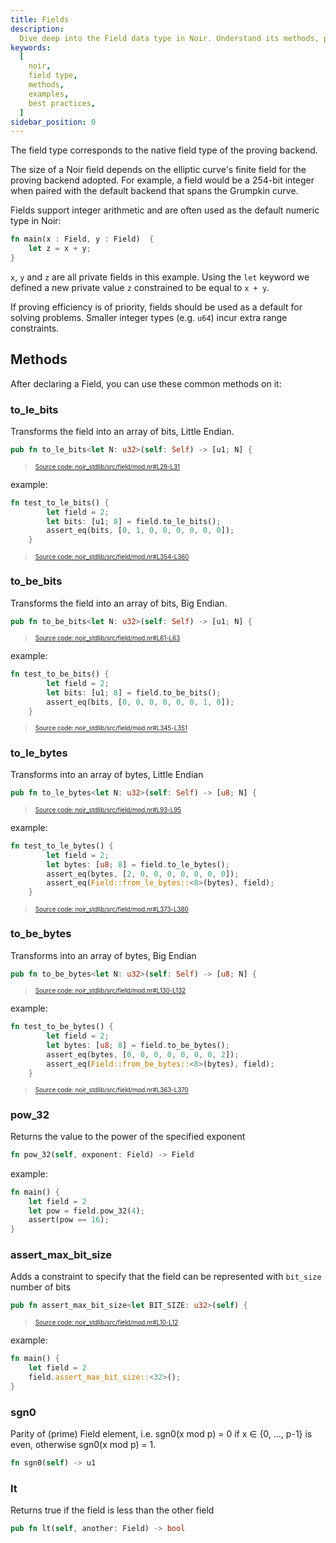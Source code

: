 ```yaml
---
title: Fields
description:
  Dive deep into the Field data type in Noir. Understand its methods, practical examples, and best practices to effectively use Fields in your Noir programs.
keywords:
  [
    noir,
    field type,
    methods,
    examples,
    best practices,
  ]
sidebar_position: 0
---
```


The field type corresponds to the native field type of the proving backend.

The size of a Noir field depends on the elliptic curve's finite field for the proving backend
adopted. For example, a field would be a 254-bit integer when paired with the default backend that
spans the Grumpkin curve.

Fields support integer arithmetic and are often used as the default numeric type in Noir:

```rust
fn main(x : Field, y : Field)  {
    let z = x + y;
}
```

`x`, `y` and `z` are all private fields in this example. Using the `let` keyword we defined a new
private value `z` constrained to be equal to `x + y`.

If proving efficiency is of priority, fields should be used as a default for solving problems.
Smaller integer types (e.g. `u64`) incur extra range constraints.

## Methods

After declaring a Field, you can use these common methods on it:

### to_le_bits

Transforms the field into an array of bits, Little Endian.

```rust title="to_le_bits" showLineNumbers 
pub fn to_le_bits<let N: u32>(self: Self) -> [u1; N] {
```
> <sup><sub><a href="https://github.com/noir-lang/noir/blob/master/noir_stdlib/src/field/mod.nr#L29-L31" target="_blank" rel="noopener noreferrer">Source code: noir_stdlib/src/field/mod.nr#L29-L31</a></sub></sup>


example:

```rust title="to_le_bits_example" showLineNumbers 
fn test_to_le_bits() {
        let field = 2;
        let bits: [u1; 8] = field.to_le_bits();
        assert_eq(bits, [0, 1, 0, 0, 0, 0, 0, 0]);
    }
```
> <sup><sub><a href="https://github.com/noir-lang/noir/blob/master/noir_stdlib/src/field/mod.nr#L354-L360" target="_blank" rel="noopener noreferrer">Source code: noir_stdlib/src/field/mod.nr#L354-L360</a></sub></sup>



### to_be_bits

Transforms the field into an array of bits, Big Endian.

```rust title="to_be_bits" showLineNumbers 
pub fn to_be_bits<let N: u32>(self: Self) -> [u1; N] {
```
> <sup><sub><a href="https://github.com/noir-lang/noir/blob/master/noir_stdlib/src/field/mod.nr#L61-L63" target="_blank" rel="noopener noreferrer">Source code: noir_stdlib/src/field/mod.nr#L61-L63</a></sub></sup>


example:

```rust title="to_be_bits_example" showLineNumbers 
fn test_to_be_bits() {
        let field = 2;
        let bits: [u1; 8] = field.to_be_bits();
        assert_eq(bits, [0, 0, 0, 0, 0, 0, 1, 0]);
    }
```
> <sup><sub><a href="https://github.com/noir-lang/noir/blob/master/noir_stdlib/src/field/mod.nr#L345-L351" target="_blank" rel="noopener noreferrer">Source code: noir_stdlib/src/field/mod.nr#L345-L351</a></sub></sup>



### to_le_bytes

Transforms into an array of bytes, Little Endian

```rust title="to_le_bytes" showLineNumbers 
pub fn to_le_bytes<let N: u32>(self: Self) -> [u8; N] {
```
> <sup><sub><a href="https://github.com/noir-lang/noir/blob/master/noir_stdlib/src/field/mod.nr#L93-L95" target="_blank" rel="noopener noreferrer">Source code: noir_stdlib/src/field/mod.nr#L93-L95</a></sub></sup>


example:

```rust title="to_le_bytes_example" showLineNumbers 
fn test_to_le_bytes() {
        let field = 2;
        let bytes: [u8; 8] = field.to_le_bytes();
        assert_eq(bytes, [2, 0, 0, 0, 0, 0, 0, 0]);
        assert_eq(Field::from_le_bytes::<8>(bytes), field);
    }
```
> <sup><sub><a href="https://github.com/noir-lang/noir/blob/master/noir_stdlib/src/field/mod.nr#L373-L380" target="_blank" rel="noopener noreferrer">Source code: noir_stdlib/src/field/mod.nr#L373-L380</a></sub></sup>


### to_be_bytes

Transforms into an array of bytes, Big Endian

```rust title="to_be_bytes" showLineNumbers 
pub fn to_be_bytes<let N: u32>(self: Self) -> [u8; N] {
```
> <sup><sub><a href="https://github.com/noir-lang/noir/blob/master/noir_stdlib/src/field/mod.nr#L130-L132" target="_blank" rel="noopener noreferrer">Source code: noir_stdlib/src/field/mod.nr#L130-L132</a></sub></sup>


example:

```rust title="to_be_bytes_example" showLineNumbers 
fn test_to_be_bytes() {
        let field = 2;
        let bytes: [u8; 8] = field.to_be_bytes();
        assert_eq(bytes, [0, 0, 0, 0, 0, 0, 0, 2]);
        assert_eq(Field::from_be_bytes::<8>(bytes), field);
    }
```
> <sup><sub><a href="https://github.com/noir-lang/noir/blob/master/noir_stdlib/src/field/mod.nr#L363-L370" target="_blank" rel="noopener noreferrer">Source code: noir_stdlib/src/field/mod.nr#L363-L370</a></sub></sup>


### pow_32

Returns the value to the power of the specified exponent

```rust
fn pow_32(self, exponent: Field) -> Field
```

example:

```rust
fn main() {
    let field = 2
    let pow = field.pow_32(4);
    assert(pow == 16);
}
```

### assert_max_bit_size

Adds a constraint to specify that the field can be represented with `bit_size` number of bits

```rust title="assert_max_bit_size" showLineNumbers 
pub fn assert_max_bit_size<let BIT_SIZE: u32>(self) {
```
> <sup><sub><a href="https://github.com/noir-lang/noir/blob/master/noir_stdlib/src/field/mod.nr#L10-L12" target="_blank" rel="noopener noreferrer">Source code: noir_stdlib/src/field/mod.nr#L10-L12</a></sub></sup>


example:

```rust
fn main() {
    let field = 2
    field.assert_max_bit_size::<32>();
}
```

### sgn0

Parity of (prime) Field element, i.e. sgn0(x mod p) = 0 if x ∈ \{0, ..., p-1\} is even, otherwise sgn0(x mod p) = 1.

```rust
fn sgn0(self) -> u1
```


### lt

Returns true if the field is less than the other field

```rust
pub fn lt(self, another: Field) -> bool
```

